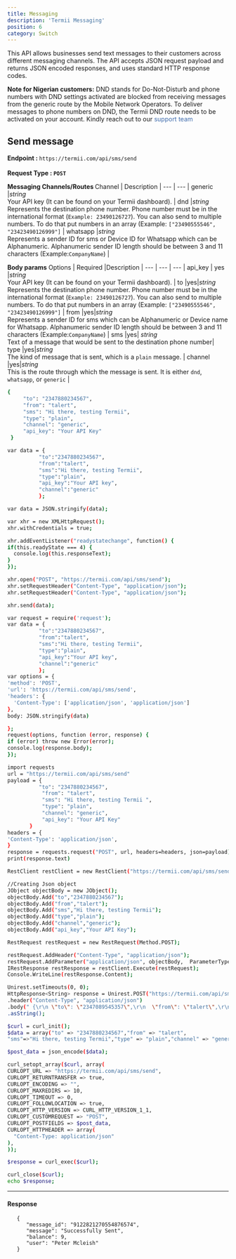 ```yaml
---
title: Messaging
description: 'Termii Messaging'
position: 6
category: Switch
---
```


This API allows businesses send text messages to their customers across different messaging channels.
The API accepts JSON request payload and returns JSON encoded responses, and uses standard HTTP response codes.

<alert>
<b>Note for Nigerian customers:</b> DND stands for Do-Not-Disturb and phone numbers with DND settings activated are blocked from receiving messages from the generic route by the Mobile Network Operators. 
To deliver messages to phone numbers on DND, the Termii DND route needs to be activated on your account. Kindly reach out to our <a id="CHATID" style="cursor: pointer; color: #406DAD">support team</a>
</alert>

## Send message
<b>Endpoint : </b> `https://termii.com/api/sms/send`
<br><br> <b>Request Type : </b>**`POST`**

<b> Messaging Channels/Routes </b>
Channel | Description |
--- | --- |
generic |*string*<br> Your API key (It can be found on your Termii dashboard). | 
dnd |*string*<br> Represents the destination phone number. Phone number must be in the international format (`Example: 23490126727`). You can also send to multiple numbers. To do that put numbers in an array (Example: `["23490555546", "23423490126999"]`  | 
whatsapp |*string*<br>Represents a sender ID for sms or Device ID for Whatsapp which can be Alphanumeric. Alphanumeric sender ID length should be between 3 and 11 characters (Example:`CompanyName`)  | 



<b>Body params</b>
Options | Required |Description |
--- | --- | --- |
api_key | yes |*string*<br> Your API key (It can be found on your Termii dashboard). | 
to |yes|*string*<br> Represents the destination phone number. Phone number must be in the international format (`Example: 23490126727`). You can also send to multiple numbers. To do that put numbers in an array (Example: `["23490555546", "23423490126999"]`  | 
from |yes|*string*<br>Represents a sender ID for sms which can be Alphanumeric or Device name for Whatsapp. Alphanumeric sender ID length should be between 3 and 11 characters (Example:`CompanyName`)  | 
sms |yes| *string*<br> Text of a message that would be sent to the destination phone number| 
type |yes|*string*<br>  The kind of message that is sent, which is  a `plain` message.  | 
channel |yes|*string*<br> This is the route through which the message is sent. It is either `dnd`, `whatsapp`, or `generic` | 




<code-group>
   <code-block label="JSON" active>

  ```bash
  {
       "to": "2347880234567",
       "from": "talert",
       "sms": "Hi there, testing Termii",
       "type": "plain",
       "channel": "generic",
       "api_key": "Your API Key"    
   }
  ```

  </code-block>
  <code-block label="JavaScript">

  ```bash
  var data = {
            "to":"2347880234567",
            "from":"talert",
            "sms":"Hi there, testing Termii",
            "type":"plain",
            "api_key":"Your API key",
            "channel":"generic"
            };

var data = JSON.stringify(data);

var xhr = new XMLHttpRequest();
xhr.withCredentials = true;

xhr.addEventListener("readystatechange", function() {
  if(this.readyState === 4) {
    console.log(this.responseText);
  }
});

xhr.open("POST", "https://termii.com/api/sms/send");
xhr.setRequestHeader("Content-Type", "application/json");
xhr.setRequestHeader("Content-Type", "application/json");

xhr.send(data);
  ```

  </code-block>
 <code-block label="NodeJs" >

  ```bash
 var request = require('request');
var data = {
            "to":"2347880234567",
            "from":"talert",
            "sms":"Hi there, testing Termii",
            "type":"plain",
            "api_key":"Your API key",
            "channel":"generic"
            };
var options = {
  'method': 'POST',
  'url': 'https://termii.com/api/sms/send',
  'headers': {
    'Content-Type': ['application/json', 'application/json']
  },
  body: JSON.stringify(data)

};
request(options, function (error, response) { 
  if (error) throw new Error(error);
  console.log(response.body);
});
  ```

  </code-block>
 <code-block label="Python" >

  ```bash
import requests
url = "https://termii.com/api/sms/send"
payload = {
            "to": "2347880234567",
             "from": "talert",
             "sms": "Hi there, testing Termii ",
             "type": "plain",
             "channel": "generic",
             "api_key": "Your API Key"
         }
headers = {
  'Content-Type': 'application/json',
}
response = requests.request("POST", url, headers=headers, json=payload)
print(response.text)

   ```
  </code-block>

<code-block label="C#" >

  ```bash
RestClient restClient = new RestClient("https://termii.com/api/sms/send");

//Creating Json object
JObject objectBody = new JObject();
objectBody.Add("to","2347880234567");
objectBody.Add("from","talert");
objectBody.Add("sms","Hi there, testing Termii");
objectBody.Add("type","plain");
objectBody.Add("channel","generic");
objectBody.Add("api_key","Your API Key");

RestRequest restRequest = new RestRequest(Method.POST);

restRequest.AddHeader("Content-Type", "application/json");
restRequest.AddParameter("application/json", objectBody,  ParameterType.RequestBody);
IRestResponse restResponse = restClient.Execute(restRequest);
Console.WriteLine(restResponse.Content);


  ```

  </code-block>
<code-block label="Java" >

  ```bash
Unirest.setTimeouts(0, 0);
HttpResponse<String> response = Unirest.POST("https://termii.com/api/sms/send")
  .header("Content-Type", "application/json")
  .body(" {\r\n \"to\": \"2347089545357\",\r\n  \"from\": \"talert\",\r\n   \"sms\": \"Hi there, testing Termii\",\r\n   \"type\": \"plain\",\r\n   \"channel\": \"whatsapp\",\r\n   \"api_key\": \"Your API Key\"\r\n  \r\n }")
  .asString();

  ```
  </code-block>
<code-block label="PHP" >

  ```bash
  $curl = curl_init();
$data = array("to" => "2347880234567","from" => "talert",
"sms"=>"Hi there, testing Termii","type" => "plain","channel" => "generic","api_key" => "Your API key");

$post_data = json_encode($data);

curl_setopt_array($curl, array(
  CURLOPT_URL => "https://termii.com/api/sms/send",
  CURLOPT_RETURNTRANSFER => true,
  CURLOPT_ENCODING => "",
  CURLOPT_MAXREDIRS => 10,
  CURLOPT_TIMEOUT => 0,
  CURLOPT_FOLLOWLOCATION => true,
  CURLOPT_HTTP_VERSION => CURL_HTTP_VERSION_1_1,
  CURLOPT_CUSTOMREQUEST => "POST",
  CURLOPT_POSTFIELDS => $post_data,
  CURLOPT_HTTPHEADER => array(
    "Content-Type: application/json"
  ),
));

$response = curl_exec($curl);

curl_close($curl);
echo $response;
  ```
  </code-block>
</code-group>


<hr />

#### Response

````
   {
      "message_id": "9122821270554876574",
      "message": "Successfully Sent",
      "balance": 9,
      "user": "Peter Mcleish"
   }
````
